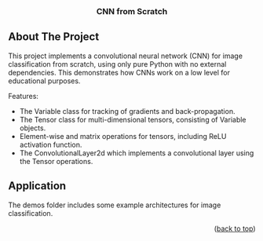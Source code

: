 <br />
<div align="center">
  <h3 align="center">CNN from Scratch</h3>
</div>


<!-- ABOUT THE PROJECT -->
## About The Project
This project implements a convolutional neural network (CNN) for image classification from scratch, using only pure Python with no external dependencies. This demonstrates how CNNs work on a low level for educational purposes.
    
Features:
* The Variable class for tracking of gradients and back-propagation.
* The Tensor class for multi-dimensional tensors, consisting of Variable objects.
* Element-wise and matrix operations for tensors, including ReLU activation function.
* The ConvolutionalLayer2d which implements a convolutional layer using the Tensor operations.

## Application
The demos folder includes some example architectures for image classification.

<p align="right">(<a href="#readme-top">back to top</a>)</p>
